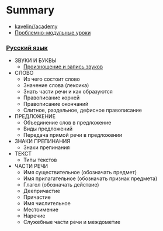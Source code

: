 # Summary

* [kavelin//academy](http://kavelin.academy)
* [Проблемно-модульные уроки](README.md)

### [Русский язык](russian-language/README.md)

* ЗВУКИ И БУКВЫ
   * [Произношение и запись звуков](russian-language/01-Proiznoshenie-i-zapis-zvukov.md)
* СЛОВО
   * Из чего состоит слово
   * Значение слова (лексика)
   * Знать части речи и как образуются
   * Правописание корней
   * Правописание окончаний
   * Слитное, раздельное, дефисное правописание
* ПРЕДЛОЖЕНИЕ
   * Объединение слов в предложение
   * Виды предложений
   * Передача прямой речи в предложении
* ЗНАКИ ПРЕПИНАНИЯ
   * Знаки препинания
* ТЕКСТ
   * Типы текстов
* ЧАСТИ РЕЧИ
   * Имя существительное (обозначать предмет)
   * Имя прилагательное (обозначать признак предмета)
   * Глагол (обозначать действие)
   * Деепричастие
   * Причастие
   * Имя числительное
   * Местоимение
   * Наречие
   * Служебные части речи и междометие
